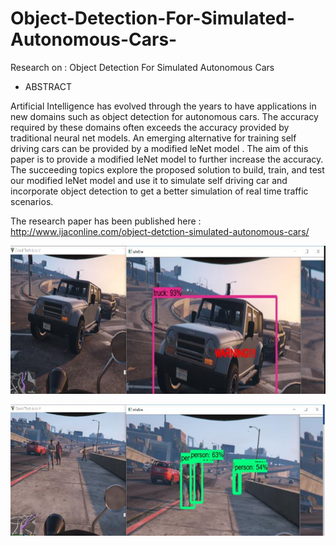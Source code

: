 # Object-Detection-For-Simulated-Autonomous-Cars-
Research on : Object Detection For Simulated Autonomous Cars 

- ABSTRACT

Artificial Intelligence has evolved through the years to have applications in new domains such as object detection for autonomous cars. The accuracy required by these domains often exceeds the accuracy provided by traditional neural net models. An emerging alternative for training self driving cars can be provided by a modified leNet model . The aim of this paper is to provide a modified leNet model to further increase the accuracy. The succeeding topics explore the proposed solution to build, train, and test our modified leNet model and use it to simulate self driving car and incorporate object detection to get a better simulation of real time traffic scenarios.

The research paper has been published here : http://www.ijaconline.com/object-detction-simulated-autonomous-cars/

![alt text](https://github.com/pradyot-09/Object-Detection-For-Simulated-Autonomous-Cars-/blob/master/2019-09-29.png)


![alt text](https://github.com/pradyot-09/Object-Detection-For-Simulated-Autonomous-Cars-/blob/master/2019-09-29%20(1).png)
